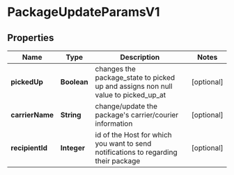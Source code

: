 

# PackageUpdateParamsV1

## Properties

Name | Type | Description | Notes
------------ | ------------- | ------------- | -------------
**pickedUp** | **Boolean** | changes the package_state to picked up and assigns non null value to picked_up_at |  [optional]
**carrierName** | **String** | change/update the package&#39;s carrier/courier information |  [optional]
**recipientId** | **Integer** | id of the Host for which you want to send notifications to regarding their package |  [optional]




